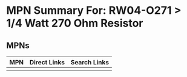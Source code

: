 



# MPN Summary For: RW04-O271 > 1/4 Watt 270 Ohm Resistor

## MPNs
  

|MPN|Direct Links|Search Links|
| :--- | :--- | :--- |
||||
